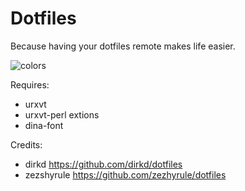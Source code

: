 Dotfiles
========

Because having your dotfiles remote makes life easier.

![colors](https://raw.github.com/spezifanta/dotfiles/master/preview.png)

Requires:
 - urxvt
 - urxvt-perl extions
 - dina-font

Credits:
 - dirkd https://github.com/dirkd/dotfiles
 - zezshyrule https://github.com/zezhyrule/dotfiles 
